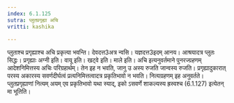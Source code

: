 ```yaml
---
index: 6.1.125
sutra: प्लुतप्रगृह्या अचि
vritti: kashika

---
```

प्लुताश्च प्रगृह्याश्च अचि प्रकृत्या भवन्ति। देवदत्त3अत्र न्वसि। यज्ञदत्त3इदम् आनय। आश्रयादत्र प्लुतः सिद्धः। प्रगृह्याः अग्नी इति। वायू इति। खट्वे इति। माले इति। अचि इत्यनुवर्तमाने पुनरज्ग्रहणम् आदेशनिमित्तस्य अचिः परिग्रहार्थम्। तेन इह न भवति, जानु उ अस्य रुजति जान्वस्य रुजति। प्रगृह्यादुकारात् परस्य अकारस्य सवर्णदीर्घत्वं प्रत्यनिमित्तत्वादत्र प्रकृतिभावो न भवति। नित्यग्रहणम् इह अनुवर्तते। प्लुतप्रगृह्याणां नित्यम् अयम् एव प्रकृतिभावो यथा स्याद्, इको ऽसवर्णे शाकल्यस्य ह्रस्वश्च (6.1.127) इत्येतन् मा भूतिति।